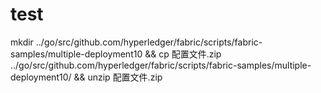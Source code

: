# test

mkdir ../go/src/github.com/hyperledger/fabric/scripts/fabric-samples/multiple-deployment10 && cp 配置文件.zip ../go/src/github.com/hyperledger/fabric/scripts/fabric-samples/multiple-deployment10/ && unzip 配置文件.zip
